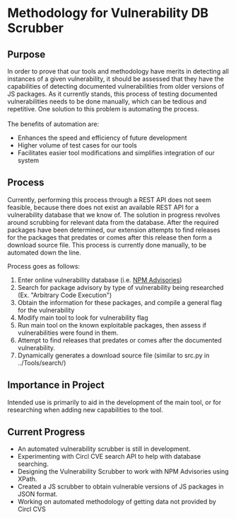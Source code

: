 # Methodology for Vulnerability DB Scrubber

## Purpose

In order to prove that our tools and methodology have merits in detecting all instances of a given vulnerability,
it should be assessed that they have the capabilities of detecting documented vulnerabilities from older versions of JS packages.
As it currently stands, this process of testing documented vulnerabilities needs to be done manually, which can be tedious and repetitive. One solution to this problem is automating the process. <br/>  <br/> The benefits of automation are:

-   Enhances the speed and efficiency of future development
-   Higher volume of test cases for our tools
-   Facilitates easier tool modifications and simplifies integration of our system

## Process

Currently, performing this process through a REST API does not seem feasible, because there does not exist an available REST API for a vulnerability database that we know of. The solution in progress revolves around scrubbing for relevant data from the database. After the required packages have been determined, our extension attempts to find releases for the packages that predates or comes after this release then form a download source file.  This process is currently done manually, to be automated down the line.  <br/>

Process goes as follows:
 1. Enter online vulnerability database (i.e. [NPM Advisories](https://www.npmjs.com/advisories))
 2. Search for package advisory by type of vulnerability being researched (Ex. "Arbitrary Code Execution")
 3. Obtain the information for these packages, and compile a general flag for the vulnerability
 4. Modify main tool to look for vulnerability flag
 5. Run main tool on the known exploitable packages, then assess if vulnerabilities were found in them.
 6. Attempt to find releases that predates or comes after the documented vulnerability.
 7. Dynamically generates a download source file (similar to src.py in ../Tools/search/)  


## Importance in Project

Intended use is primarily to aid in the development of the main tool, or for researching when adding new capabilities to the tool.

## Current Progress

-   An automated vulnerability scrubber is still in development. <br/>
-   Experimenting with Circl CVE search API to help with database  searching. <br/>
-   Designing the Vulnerability Scrubber to work with NPM Advisories using XPath.
-   Created a JS scrubber to obtain vulnerable versions of JS packages in JSON format.
-   Working on automated methodology of getting data not provided by Circl CVS
